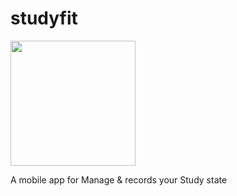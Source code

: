 # studyfit

<img src="https://user-images.githubusercontent.com/76611085/187724496-25b7924c-8bb6-49fb-98e3-7aa4f99abebf.gif" data-canonical-src="hhttps://user-images.githubusercontent.com/76611085/187724496-25b7924c-8bb6-49fb-98e3-7aa4f99abebf.gif" width="200" height="auto" />

A mobile app for Manage &amp; records your Study state

